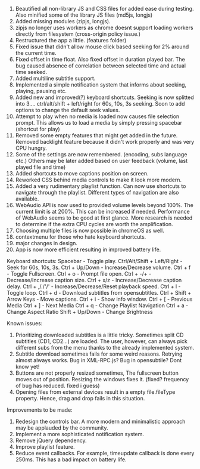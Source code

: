 1. Beautified all non-library JS and CSS files for added ease during testing. Also minified some of the library JS files (md5js, longjs)
2. Added missing modules (zipjs, longjs).
3. zipjs no longer uses workers as chrome doesnt support loading workers directly from filesystem (cross-origin policy issue.)
4. Restructured the app a little. (features folder)
5. Fixed issue that didn't allow mouse click based seeking for 2% around the current time.
6. Fixed offset in time float. Also fixed offset in duration played bar. The bug caused absence of correlation between selected time and actual time seeked.
7. Added multiline subtitle support.
8. Implemented a simple notification system that informs about seeking, playing, pausing etc.
9. Added new and improved(?) keyboard shortcuts. Seeking is now splitted into 3.... ctrl/alt/shift + left/right for 60s, 10s, 3s seeking. Soon to add options to change the default seek values.
10. Attempt to play when no media is loaded now causes file selection prompt. This allows us to load a media by simply pressing spacebar (shortcut for play)
11. Removed some empty features that might get added in the future. Removed backlight feature because it didn't work properly and was very CPU hungry.
12. Some of the settings are now remembered. (encoding, subs language etc.) Others may be later added based on user feedback (volume, last played file and time)
13. Added shortcuts to move captions position on screen.
14. Reworked CSS behind media controls to make it look more modern.
15. Added a very rudimentary playlist function. Can now use shortcuts to navigate through the playlist. Different types of navigation are also available.
16. WebAudio API is now used to provided volume levels beyond 100%. The current limit is at 200%. This can be increased if needed. Performance of WebAudio seems to be good at first glance. More research is needed to determine if the extra CPU cycles are worth the amplification.
17. Choosing multiple files is now possible in chromeOS as well.
18. contextmenu for those who hate keyboard shortcuts.
19. major changes in design.
20. App is now more efficient resulting in improved battery life.

Keyboard shortcuts:
Spacebar - Toggle play.
Ctrl/Alt/Shift + Left/Right - Seek for 60s, 10s, 3s.
Ctrl + Up/Down - Increase/Decrease volume.
Ctrl + f - Toggle Fullscreen.
Ctrl + o - Prompt file open.
Ctrl + -/+ - Decrease/Increase caption size.
Ctrl + x/z - Increase/Decrease caption delay.
Ctrl + ,/./'/' - Increase/Decrease/Reset playback speed.
Ctrl + l - Toggle loop.
Ctrl + d - Download subtitles from opensubtitles.
Ctrl + Shift + Arrow Keys - Move captions.
Ctrl + i - Show info window.
Ctrl + [ - Previous Media
Ctrl + ] - Next Media
Ctrl + q - Change Playlist Navigation
Ctrl + a - Change Aspect Ratio
Shift + Up/Down - Change Brightness

Known issues:
1. Prioritizing downloaded subtitles is a little tricky. Sometimes split CD subtitles (CD1, CD2...) are loaded. The user, however, can always pick different subs from the menu thanks to the already implemented system.
2. Subtitle download sometimes fails for some weird reasons. Retrying almost always works. Bug in XML-RPC.js? Bug in opensubtile? Dont know yet!
3. Buttons are not properly resized sometimes, The fullscreen button moves out of position. Resizing the windows fixes it. (fixed? frequency of bug has reduced. fixed i guess)
4. Opening files from external devices result in a empty file.fileType property. Hence, drag and drop fails in this situation.


Improvements to be made:
1. Redesign the controls bar. A more modern and minimalistic approach may be applauded by the community.
2. Implement a more sophisticated notification system.
3. Remove jQuery dependency.
4. Improve playlist feature.
5. Reduce event callbacks. For example, timeupdate callback is done every 250ms. This has a bad impact on battery life.